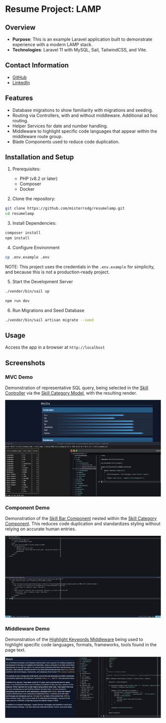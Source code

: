 # Resume Project: LAMP

## Overview

-   **Purpose**: This is an example Laravel application built to demonstrate experience with a modern LAMP stack.
-   **Technologies**: Laravel 11 with MySQL, Sail, TailwindCSS, and Vite.

## Contact Information

-   [GitHub](https://github.com/misterrodg)
-   [LinkedIn](https://www.linkedin.com/in/krodg/)

## Features

-   Database migrations to show familiarity with migrations and seeding.
-   Routing via Controllers, with and without middleware. Additional ad hoc routing.
-   Helper Services for date and number handling.
-   Middleware to highlight specific code languages that appear within the middleware route group.
-   Blade Components used to reduce code duplication.

## Installation and Setup

1. Prerequisites:

    - PHP (v8.2 or later)
    - Composer
    - Docker

2. Clone the repository:

```bash
git clone https://github.com/misterrodg/resumelamp.git
cd resumelamp
```

3. Install Dependencies:

```bash
composer install
npm install
```

4. Configure Environment

```bash
cp .env.example .env
```

NOTE: This project uses the credentials in the `.env.example` for simplicity, and because this is not a production-ready project.

5. Start the Development Server

```bash
./vendor/bin/sail up
```

```bash
npm run dev
```

6. Run Migrations and Seed Database

```bash
./vendor/bin/sail artisan migrate --seed
```

## Usage

Access the app in a browser at `http://localhost`

## Screenshots

### MVC Demo

Demonstration of representative SQL query, being selected in the
[Skill Controller](./app/Http/Controllers/SkillController.php) via the
[Skill Category Model](./app/Models/SkillCategory.php), with the resulting render.

![Image of SQL query, model, and data on web page.](./documentation/resume_db_skills.png)

### Component Demo

Demonstration of the [Skill Bar Component](./resources/views/components/skill-bar.blade.php)
nested within the [Skill Category Component](./resources/views/components/skill-category-card.blade.php).
This reduces code duplication and standardizes styling without relying on accurate human entries.

![Image of blade component code.](./documentation/resume_components.png)

### Middleware Demo

Demonstration of the [Highlight Keywords Middleware](./app/Http/Middleware/HighlightKeywords.php)
being used to highlight specific code languages, formats, frameworks, tools found in the page text.

![Image of Middleware and resulting text highlighting.](./documentation/resume_middleware.png)
